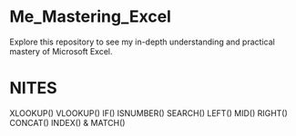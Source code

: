 # Me_Mastering_Excel
Explore this repository to see my in-depth understanding and practical mastery of Microsoft Excel.
# NITES
XLOOKUP()
VLOOKUP()
IF()
ISNUMBER()
SEARCH()
LEFT()
MID()
RIGHT()
CONCAT()
INDEX() & MATCH()
